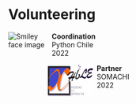 # Volunteering

<p>
<img src="https://pyday.cl/images/pythonchile.png" alt="Smiley face image"
style="float:left; width:80px; height:80px;">
<span style="vertical-align:bottom">
&nbsp <strong> Coordination</strong> <br>
&nbsp Python Chile <br>
&nbsp 2022
</span>
</p>

<p>
<img src="../../images/somachi_svg.svg" alt="Smiley face image"
style="float:left; width:91px; height:65px;">
<span style="vertical-align:bottom">
&nbsp <strong> Partner</strong> <br>
&nbsp SOMACHI <br>
&nbsp 2022
</span>
</p>